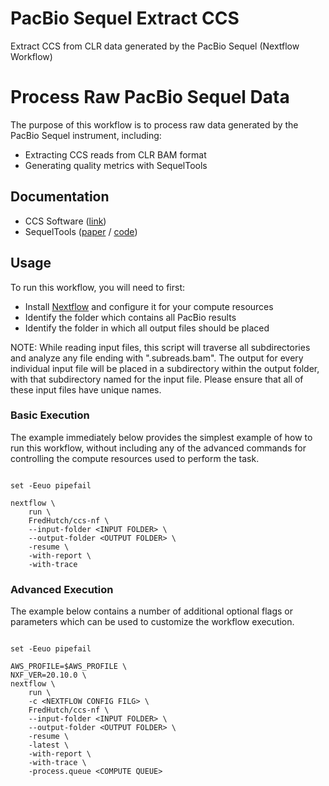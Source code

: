 # PacBio Sequel Extract CCS
Extract CCS from CLR data generated by the PacBio Sequel (Nextflow Workflow)

# Process Raw PacBio Sequel Data

The purpose of this workflow is to process raw data generated by the PacBio
Sequel instrument, including:

- Extracting CCS reads from CLR BAM format
- Generating quality metrics with SequelTools

## Documentation

- CCS Software ([link](https://ccs.how/))
- SequelTools ([paper](https://bmcbioinformatics.biomedcentral.com/articles/10.1186/s12859-020-03751-8) / [code](https://github.com/ISUgenomics/SequelTools))

## Usage

To run this workflow, you will need to first:

- Install [Nextflow](nextflow.io) and configure it for your compute resources
- Identify the folder which contains all PacBio results
- Identify the folder in which all output files should be placed

NOTE: While reading input files, this script will traverse all subdirectories
and analyze any file ending with ".subreads.bam". The output for every individual input
file will be placed in a subdirectory within the output folder, with that
subdirectory named for the input file. Please ensure that all of these input
files have unique names.

### Basic Execution

The example immediately below provides the simplest example of how to run
this workflow, without including any of the advanced commands for controlling
the compute resources used to perform the task.

```#!/bin/bash

set -Eeuo pipefail

nextflow \
    run \
    FredHutch/ccs-nf \
    --input-folder <INPUT FOLDER> \
    --output-folder <OUTPUT FOLDER> \
    -resume \
    -with-report \
    -with-trace
```

### Advanced Execution

The example below contains a number of additional optional flags
or parameters which can be used to customize the workflow execution.

```#!/bin/bash

set -Eeuo pipefail

AWS_PROFILE=$AWS_PROFILE \
NXF_VER=20.10.0 \
nextflow \
    run \
    -c <NEXTFLOW CONFIG FILG> \
    FredHutch/ccs-nf \
    --input-folder <INPUT FOLDER> \
    --output-folder <OUTPUT FOLDER> \
    -resume \
    -latest \
    -with-report \
    -with-trace \
    -process.queue <COMPUTE QUEUE>
```
